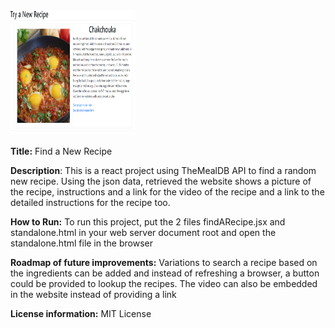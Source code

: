 <img src='./recipe.png' width="200px" height="200px" />

**Title:** Find a New Recipe

**Description**: This is a react project using TheMealDB API to find a random new recipe. Using the json data, retrieved the website shows a picture of the recipe, instructions and a link for the video of the recipe and a link to the detailed instructions for the recipe too.

**How to Run:** To run this project, put the 2 files findARecipe.jsx and standalone.html in your web server document root and open the standalone.html file in the browser 

**Roadmap of future improvements:** Variations to search a recipe based on the ingredients can be added and instead of refreshing a browser, a button could be provided to lookup the recipes. The video can also be embedded in the website instead of providing a link

**License information:** MIT License


